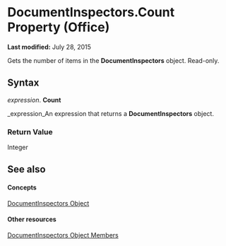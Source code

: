 
# DocumentInspectors.Count Property (Office)

 **Last modified:** July 28, 2015

Gets the number of items in the  **DocumentInspectors** object. Read-only.

## Syntax

 _expression_. **Count**

 _expression_An expression that returns a  **DocumentInspectors** object.


### Return Value

Integer


## See also


#### Concepts


 [DocumentInspectors Object](8366d7cd-e016-bb99-d27f-749ca10352f1.md)
#### Other resources


 [DocumentInspectors Object Members](1cf21432-076c-e5fe-496c-e20048a0e62e.md)
